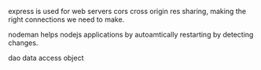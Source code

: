 express is used for web servers
cors cross origin res sharing, making the right connections we need to make.

nodeman helps nodejs applications by autoamtically restarting by detecting changes.

dao data access object